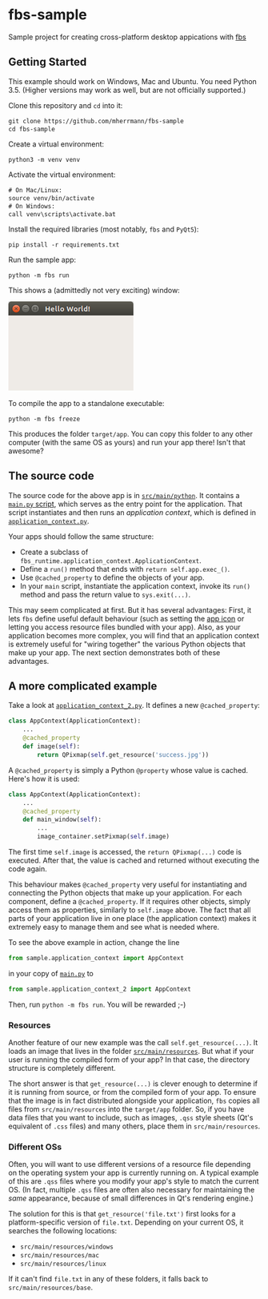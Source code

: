 # fbs-sample
Sample project for creating cross-platform desktop appications with
[fbs](https://github.com/mherrmann/fbs)

## Getting Started
This example should work on Windows, Mac and Ubuntu. You need Python 3.5.
(Higher versions may work as well, but are not officially supported.)

Clone this repository and `cd` into it:

    git clone https://github.com/mherrmann/fbs-sample
    cd fbs-sample

Create a virtual environment:

    python3 -m venv venv

Activate the virtual environment:

    # On Mac/Linux:
    source venv/bin/activate
    # On Windows:
    call venv\scripts\activate.bat

Install the required libraries (most notably, `fbs` and `PyQt5`):

    pip install -r requirements.txt

Run the sample app:

    python -m fbs run

This shows a (admittedly not very exciting) window:

![Screenshot of sample app](screenshot.png)

To compile the app to a standalone executable:

    python -m fbs freeze

This produces the folder `target/app`. You can copy this folder to any other
computer (with the same OS as yours) and run your app there! Isn't that awesome?

## The source code
The source code for the above app is in
[`src/main/python`](src/main/python/sample). It contains a
[`main.py` script](src/main/python/sample/main.py), which serves as the entry
point for the application. That script instantiates and then runs an
_application context_, which is defined in
[`application_context.py`](src/main/python/sample/application_context.py).

Your apps should follow the same structure:

 * Create a subclass of `fbs_runtime.application_context.ApplicationContext`.
 * Define a `run()` method that ends with `return self.app.exec_()`.
 * Use `@cached_property` to define the objects of your app.
 * In your `main` script, instantiate the application context, invoke its
   `run()` method and pass the return value to `sys.exit(...)`.

This  may seem complicated at first. But it has several advantages: First, it
lets `fbs` define useful default behaviour (such as setting the
[app icon](src/main/icons) or letting you access resource files bundled with
your app). Also, as your application becomes more complex, you will find that
an application context is extremely useful for "wiring together" the various
Python objects that make up your app. The next section demonstrates both of
these advantages.

## A more complicated example
Take a look at
[`application_context_2.py`](src/main/python/sample/application_context_2.py).
It defines a new `@cached_property`:

```python
class AppContext(ApplicationContext):
    ...
    @cached_property
    def image(self):
        return QPixmap(self.get_resource('success.jpg'))
```

A `@cached_property` is simply a Python `@property` whose value is cached.
Here's how it is used:

```python
class AppContext(ApplicationContext):
    ...
    @cached_property
    def main_window(self):
        ...
        image_container.setPixmap(self.image)
```

The first time `self.image` is accessed, the `return QPixmap(...)` code is
executed. After that, the value is cached and returned without executing the
code again.

This behaviour makes `@cached_property` very useful for instantiating and
connecting the Python objects that make up your application. For each component,
define a `@cached_property`. If it requires other objects, simply access them as
properties, similarly to `self.image` above. The fact that all parts of your
application live in one place (the application context) makes it extremely easy
to manage them and see what is needed where.

To see the above example in action, change the line

```python
from sample.application_context import AppContext
```

in your copy of [`main.py`](src/main/python/sample/main.py) to

```python
from sample.application_context_2 import AppContext
```

Then, run `python -m fbs run`. You will be rewarded ;-)

### Resources
Another feature of our new example was the call `self.get_resource(...)`.
It loads an image that lives in the folder
[`src/main/resources`](src/main/resources).
But what if your user is running the compiled form of your app? In that case,
the directory structure is completely different.

The short answer is that `get_resource(...)` is clever enough to determine if it
is running from source, or from the compiled form of your app. To ensure that
the image is in fact distributed alongside your application, `fbs` copies all
files from `src/main/resources` into the `target/app` folder. So, if you have
data files that you want to include, such as images, `.qss` style sheets (Qt's
equivalent of `.css` files) and many others, place them in `src/main/resources`.

### Different OSs
Often, you will want to use different versions of a resource file depending on
the operating system your app is currently running on. A typical example of this
are `.qss` files where you modify your app's style to match the current OS.
(In fact, multiple `.qss` files are often also necessary for maintaining the
_same_ appearance, because of small differences in Qt's rendering engine.)

The solution for this is that `get_resource('file.txt')` first looks for a
platform-specific version of `file.txt`. Depending on your current OS, it
searches the following locations:

 * `src/main/resources/windows`
 * `src/main/resources/mac`
 * `src/main/resources/linux`

If it can't find `file.txt` in any of these folders, it falls back to
`src/main/resources/base`.